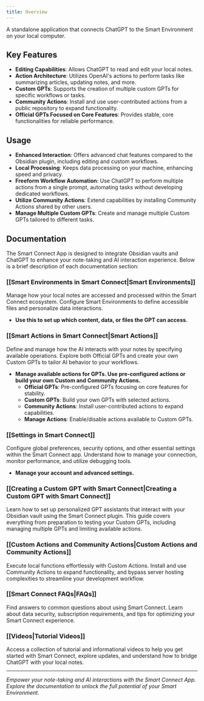 ```yaml
---
title: Overview
---
```

A standalone application that connects ChatGPT to the Smart Environment on your local computer.

## Key Features

- **Editing Capabilities**: Allows ChatGPT to read and edit your local notes.
- **Action Architecture**: Utilizes OpenAI's actions to perform tasks like summarizing articles, updating notes, and more.
- **Custom GPTs**: Supports the creation of multiple custom GPTs for specific workflows or tasks.
- **Community Actions**: Install and use user-contributed actions from a public repository to expand functionality.
- **Official GPTs Focused on Core Features**: Provides stable, core functionalities for reliable performance.

## Usage

- **Enhanced Interaction**: Offers advanced chat features compared to the Obsidian plugin, including editing and custom workflows.
- **Local Processing**: Keeps data processing on your machine, enhancing speed and privacy.
- **Freeform Workflow Automation**: Use ChatGPT to perform multiple actions from a single prompt, automating tasks without developing dedicated workflows.
- **Utilize Community Actions**: Extend capabilities by installing Community Actions shared by other users.
- **Manage Multiple Custom GPTs**: Create and manage multiple Custom GPTs tailored to different tasks.

## Documentation

The Smart Connect App is designed to integrate Obsidian vaults and ChatGPT to enhance your note-taking and AI interaction experience. Below is a brief description of each documentation section:

### [[Smart Environments in Smart Connect|Smart Environments]]

Manage how your local notes are accessed and processed within the Smart Connect ecosystem. Configure Smart Environments to define accessible files and personalize data interactions.

- **Use this to set up which content, data, or files the GPT can access.**

### [[Smart Actions in Smart Connect|Smart Actions]]

Define and manage how the AI interacts with your notes by specifying available operations. Explore both Official GPTs and create your own Custom GPTs to tailor AI behavior to your workflows.

- **Manage available actions for GPTs. Use pre-configured actions or build your own Custom and Community Actions.**
    - **Official GPTs**: Pre-configured GPTs focusing on core features for stability.
    - **Custom GPTs**: Build your own GPTs with selected actions.
    - **Community Actions**: Install user-contributed actions to expand capabilities.
    - **Manage Actions**: Enable/disable actions available to Custom GPTs.

### [[Settings in Smart Connect]]

Configure global preferences, security options, and other essential settings within the Smart Connect app. Understand how to manage your connection, monitor performance, and utilize debugging tools.

- **Manage your account and advanced settings.**

### [[Creating a Custom GPT with Smart Connect|Creating a Custom GPT with Smart Connect]]

Learn how to set up personalized GPT assistants that interact with your Obsidian vault using the Smart Connect plugin. This guide covers everything from preparation to testing your Custom GPTs, including managing multiple GPTs and limiting available actions.

### [[Custom Actions and Community Actions|Custom Actions and Community Actions]]

Execute local functions effortlessly with Custom Actions. Install and use Community Actions to expand functionality, and bypass server hosting complexities to streamline your development workflow.

### [[Smart Connect FAQs|FAQs]]

Find answers to common questions about using Smart Connect. Learn about data security, subscription requirements, and tips for optimizing your Smart Connect experience.

### [[Videos|Tutorial Videos]]

Access a collection of tutorial and informational videos to help you get started with Smart Connect, explore updates, and understand how to bridge ChatGPT with your local notes.

---

_Empower your note-taking and AI interactions with the Smart Connect App. Explore the documentation to unlock the full potential of your Smart Environment._